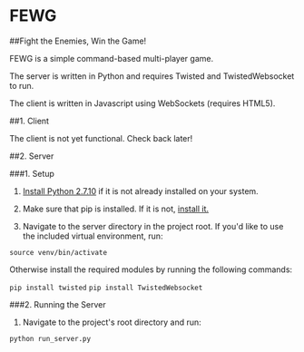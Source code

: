 # FEWG
##Fight the Enemies, Win the Game!

FEWG is a simple command-based multi-player game.

The server is written in Python and requires Twisted and TwistedWebsocket to run.

The client is written in Javascript using WebSockets (requires HTML5). 

##1. Client

The client is not yet functional. Check back later!

##2. Server

###1. Setup

1. [Install Python 2.7.10](https://www.python.org/downloads/) if it is not already installed on your system.

2. Make sure that pip is installed. If it is not, [install it.](https://pip.pypa.io/en/stable/installing/)

3. Navigate to the server directory in the project root. If you'd like to use the included virtual environment, run:

`source venv/bin/activate`

Otherwise install the required modules by running the following commands:

`pip install twisted`
`pip install TwistedWebsocket`

###2. Running the Server

1. Navigate to the project's root directory and run:

`python run_server.py`
